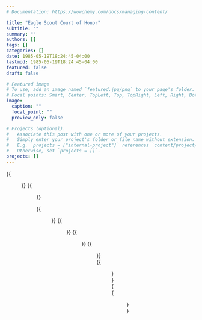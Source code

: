 ```yaml
---
# Documentation: https://wowchemy.com/docs/managing-content/

title: "Eagle Scout Court of Honor"
subtitle: ""
summary: ""
authors: []
tags: []
categories: []
date: 1985-05-19T18:24:45-04:00
lastmod: 1985-05-19T18:24:45-04:00
featured: false
draft: false

# Featured image
# To use, add an image named `featured.jpg/png` to your page's folder.
# Focal points: Smart, Center, TopLeft, Top, TopRight, Left, Right, BottomLeft, Bottom, BottomRight.
image:
  caption: ""
  focal_point: ""
  preview_only: false

# Projects (optional).
#   Associate this post with one or more of your projects.
#   Simply enter your project's folder or file name without extension.
#   E.g. `projects = ["internal-project"]` references `content/project/deep-learning/index.md`.
#   Otherwise, set `projects = []`.
projects: []
---
```


{{<figure src="NESA1.jpg">}}
{{<figure src="NESA2.jpg">}}

{{<figure src="EagleScout1.jpg">}}
{{<figure src="EagleScout2.jpg">}}
{{<figure src="EagleScout3.jpg">}}
{{<figure src="EagleScout4.jpg">}}
{{<figure src="EagleScout5.jpg">}}
{{<figure src="EagleScout6.jpg">}}
